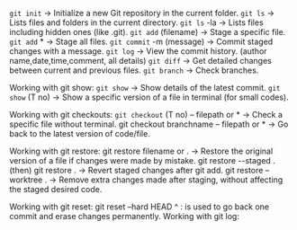 `git init` → Initialize a new Git repository in the current folder.
`git ls` → Lists files and folders in the current directory.
`git ls` -la → Lists files including hidden ones (like .git).
`git add` (filename) → Stage a specific file.
`git add` * → Stage all files.
`git commit` -m (message) → Commit staged changes with a message.
`git log` → View the commit history. (author name,date,time,comment, all details)
`git diff` → Get detailed changes between current and previous files.
`git branch` → Check branches.

Working with git show:
`git show` → Show details of the latest commit.
`git show` (T no) → Show a specific version of a file in terminal (for small codes).

Working with git checkouts:
`git checkout` (T no) – filepath or * → Check a specific file without terminal.
git checkout branchname – filepath or * → Go back to the latest version of code/file.

Working with git restore:
git restore filename or . → Restore the original version of a file if changes were made by mistake.
git restore --staged . (then) git restore . → Revert staged changes after git add.
git restore –worktree . → Remove extra changes made after staging, without affecting the staged desired code.

Working with git reset:
git reset –hard HEAD ^ : is used to go back one commit and erase changes permanently.
Working with git log:


